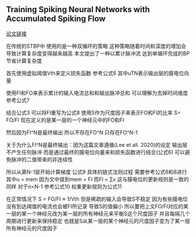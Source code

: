 
## Training Spiking Neural Networks with Accumulated Spiking Flow

[论文链接](https://ojs.aaai.org/index.php/AAAI/article/view/17236)

在传统的STBP中 使用的是一种双循环的策略 这种策略随着时间和深度的增加会导致计算复杂度变得越来越高 本文提出了一种以累计脉冲流 达到单循环完成的BP 节省计算复杂度

首先使用虚拟阈值Vth来定义损失函数 参考公式6 其中uTN表示输出层的膜电位向量

使用FI和FO来表示累计的输入电流总和和输出脉冲总和 可以理解为去掉时间维度 参考公式7

结合公式3 可以将FI重写为公式8 使用S作为尺度因子来表示FO和FI的比率 S= FO/FI 现在定义的是某一层的一个神经元中的FO和FI

然后因为FI^N是最终输出 所以不存在FO^N 只存在FO^N-1

关于为什么FI^N是最终输出：因为这篇文章遵循(Lee et all. 2020)的设定 输出层不产生任何脉冲 而是通过最终的膜电位向量来和损失函数进行结合(公式6) 可以避免脉冲的二值带来的非连续性

所以从第N-1层开始计算梯度 公式9 具体的链式法则过程 需要参考公式6和8进行 其中u  = mem 因为文中提到mem = FI 而FI = ∑x 这与膜电位的更新规则是一致的 同样 对于n<N-1 参考公式10 权重更新规则为公式11

在正常情况下 S = FO/FI ≈ 1/Vth 但是稀疏的输入会导致S不稳定 因为有些膜电位没有到达阈值的电流也会被FI所记录 导致S的值偏小  所以要把上文FO/FI对应的某一层的某一个神经元改为某一层的所有神经元来平衡S这个尺度因子 并且每隔几个周期进行更新来保持稳定 也就是S从某一层的某个神经元的尺度因子变为了某一层所有神经元的尺度因子